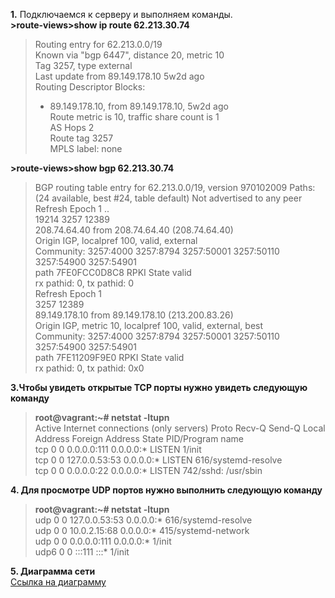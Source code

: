 **1.** Подключаемся к серверу и выполняем команды.  
**>route-views>show ip route 62.213.30.74**  
>Routing entry for 62.213.0.0/19  
>  Known via "bgp 6447", distance 20, metric 10  
>  Tag 3257, type external  
>  Last update from 89.149.178.10 5w2d ago  
>  Routing Descriptor Blocks:  
>  * 89.149.178.10, from 89.149.178.10, 5w2d ago  
>      Route metric is 10, traffic share count is 1  
>      AS Hops 2  
>      Route tag 3257  
>      MPLS label: none  
  
**>route-views>show bgp 62.213.30.74**
>BGP routing table entry for 62.213.0.0/19, version 970102009
>Paths: (24 available, best #24, table default)
>  Not advertised to any peer
>  Refresh Epoch 1
>  ..  
>  19214 3257 12389  
>    208.74.64.40 from 208.74.64.40 (208.74.64.40)  
>      Origin IGP, localpref 100, valid, external  
>      Community: 3257:4000 3257:8794 3257:50001 3257:50110 3257:54900 3257:54901  
>      path 7FE0FCC0D8C8 RPKI State valid  
>      rx pathid: 0, tx pathid: 0  
>  Refresh Epoch 1  
>  3257 12389  
>    89.149.178.10 from 89.149.178.10 (213.200.83.26)  
>      Origin IGP, metric 10, localpref 100, valid, external, best  
>      Community: 3257:4000 3257:8794 3257:50001 3257:50110 3257:54900 3257:54901  
>      path 7FE11209F9E0 RPKI State valid  
>      rx pathid: 0, tx pathid: 0x0  
  
**3.Чтобы увидеть открытые TCP порты нужно увидеть следующую команду**  
>**root@vagrant:~# netstat -ltupn**  
>Active Internet connections (only servers)
>Proto Recv-Q Send-Q Local Address           Foreign Address         State       PID/Program name  
>tcp        0      0 0.0.0.0:111             0.0.0.0:*               LISTEN      1/init  
>tcp        0      0 127.0.0.53:53           0.0.0.0:*               LISTEN      616/systemd-resolve  
>tcp        0      0 0.0.0.0:22              0.0.0.0:*               LISTEN      742/sshd: /usr/sbin  
  
**4. Для просмотре UDP портов нужно выполнить следующую команду**  
>**root@vagrant:~# netstat -ltupn**   
>udp        0      0 127.0.0.53:53           0.0.0.0:*                           616/systemd-resolve  
>udp        0      0 10.0.2.15:68            0.0.0.0:*                           415/systemd-network  
>udp        0      0 0.0.0.0:111             0.0.0.0:*                           1/init  
>udp6       0      0 :::111                  :::*                                1/init  
  
**5. Диаграмма сети**  
<a href="https://viewer.diagrams.net/?tags=%7B%7D&highlight=0000ff&edit=_blank&layers=1&nav=1&title=Untitled%20Diagram.drawio#R7Zptb%2BI4EIB%2FTT4eim3y9rFA212pd1epEnv3qTKJN3ibxMiYAvvrz06c95BGLHBUC1LTZDxJzMzjmbGNgabx7pHj1fJPFpDIgGawM9DMgBB4NpL%2FlGSvJQA6mSTkNNCyUvBCfxItNLV0QwOyrikKxiJBV3Whz5KE%2BKImw5yzbV3tO4vqb13hkLQELz6O2tJvNBDL%2FGuYZtnwhdBwqV%2FtWrphgf23kLNNot%2BXsIRkLTHOH6NV10scsG1FhO4NNOWMiews3k1JpOyaWyy77%2BFAa9FlThIx5AbHR47r%2BSYcEx8vPO8Px80e8Y6jjbaDMTMNb6yOk%2Fv0OE2PpjEDhuum57P0%2FEEfYdYE0iYrPYfpcaq%2FtNjnNk6tRFRngIEm2yUV5GWFfdW6lVhJ2VLEkW4ujGXKC5%2FF1Nfna8HZG5myiPH0schEtus5RUvuPmneyXcaRblm6hgpYol4wDGNFKlzwgOcYC3WVEJXX1feYbsumCApxxENEynzpc0JVwLu6%2FuA6vY74YJKrO60nmDqe7U9pZ2n1MmuItKeeyQsJoLvpYpudazsDj3A7Jy%2FbYVW09ZKywqp4xw%2FrIdIWDy7ZEWeaFwGogPclntJIEeUvmRcLFnIEhzdl9KqeyO8INGkGDsNJ5EkuFODuiZ5oKp7FQZqnv7QrcBqu7VA56CD1mzDfXLACJ4OVJiHRBwylLa%2Bsk6vnzmJsKDv9XjU5TN96zOjsq8FHwDkb9KEINDwe9ZNfVvpemlovK%2BorZTCuudFsPEix0P1sPPRDcrkdfayPpQkFmY5Dk4L9sKpkbpeGiWEfP%2BPevrINK1c8G8qcKCdC2Y73YHsal%2B9eiacShOqEJUKjwM8d1wv4Ra6EOFjr5ujjwg%2FBVK5JSqpkq7ktQ1HEKARko4ZG9COpJEmCy7PQnUW4%2FWbVIKWNcr%2FgEwvLb0QC7JNR2Hleait15bMn%2B7%2BAioJt1rS7gEPjoDtjsyRVHqA49a4aCJo2vZ0ejCP5dInNV6e2ZoKylTrggnB4nwgVRrKNNnMm5XRV83Ssg%2FT9NOV6YssHHIcUFL2XA%2FLXDyjXNaIWQ8SlYo6B6msMFbKCvEuVEXtKCFiy%2FjbeiRjQNbHsmAx%2ByqSE2R3gMwG2y7syO9mO72js2T3Fuw5SGAEvBtJQ0la%2BRelSFpdJozyA90aUx7qqhk7mHLOwRTqYQpaN6aulCkbNJi6IqTsXqTGN6YGM8VpcumU5zi9YEFrGFiF8FfImgfzx%2FkXJ2ATAOYT%2BvMbnfzdEbCGzCr8DX8v1jjq1iwnxU9MwZWq%2FCBC7PWkAG8Eq4NSmXqwFUlSr2JeTCLGmUr1Mqvni%2FJfLbDQJJStalVDF8jdjcdNEYbMgU8%2BQTg6Ynh9hY2OF81Cuqyh7VtEGRpRtvL2iKzXr8vN4rL5ymqsTgzNUN5ZCmk0JGZc70rEcTEhX8DviwneqWNC96KBxKEny7jNsuScKwjtwPEboID%2BDxSOH67O7%2Bgj%2B3P5qL040XLaFSdGme7i14gmb6%2BZLU9H04CdreNXggdtdcCBkAyu6X8x%2BHtmb%2FC3GsFfl87N4N%2FOKSbqeayT74VfIqfAnnoW3pZ8B4%2FKmC1oukV5uUIVwTqcqEaRbbfLVutc09%2BDWzoVrr4qJ0p7fapYG7FN0E6XxdsHOrsFcvPHAiegAVjNTVKzDQBCXQSMz7UA0rcLoHacbsHlKldsx6AvsFx0xbYTq0HLaJ%2B8xu4bT2ef8jqNSNLcIjy6IJGX5a%2FVMvXy54Do%2Fj8%3D">Ссылка на диаграмму</a>   

